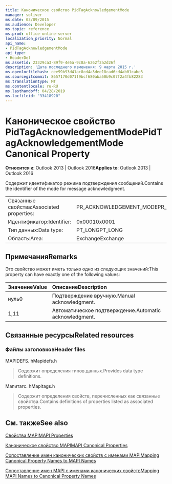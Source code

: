 ```yaml
---
title: Каноническое свойство PidTagAcknowledgementMode
manager: soliver
ms.date: 03/09/2015
ms.audience: Developer
ms.topic: reference
ms.prod: office-online-server
localization_priority: Normal
api_name:
- PidTagAcknowledgementMode
api_type:
- HeaderDef
ms.assetid: 23329ca3-89f9-4e5a-9c8a-6262f2a2d26f
description: 'Дата последнего изменения: 9 марта 2015 г.'
ms.openlocfilehash: cee99b93d41ac8cd4a3dee18cad6cd4ab01cabe3
ms.sourcegitcommit: 8657170d071f9bcf680aba50b9c07f2a4fb82283
ms.translationtype: MT
ms.contentlocale: ru-RU
ms.lasthandoff: 04/28/2019
ms.locfileid: "33418920"
---
```

# <a name="pidtagacknowledgementmode-canonical-property"></a><span data-ttu-id="1ea7e-103">Каноническое свойство PidTagAcknowledgementMode</span><span class="sxs-lookup"><span data-stu-id="1ea7e-103">PidTagAcknowledgementMode Canonical Property</span></span>

  
  
<span data-ttu-id="1ea7e-104">**Относится к**: Outlook 2013 | Outlook 2016</span><span class="sxs-lookup"><span data-stu-id="1ea7e-104">**Applies to**: Outlook 2013 | Outlook 2016</span></span> 
  
<span data-ttu-id="1ea7e-105">Содержит идентификатор режима подтверждения сообщений.</span><span class="sxs-lookup"><span data-stu-id="1ea7e-105">Contains the identifier of the mode for message acknowledgment.</span></span>
  
|||
|:-----|:-----|
|<span data-ttu-id="1ea7e-106">Связанные свойства:</span><span class="sxs-lookup"><span data-stu-id="1ea7e-106">Associated properties:</span></span>  <br/> |<span data-ttu-id="1ea7e-107">PR_ACKNOWLEDGEMENT_MODE</span><span class="sxs-lookup"><span data-stu-id="1ea7e-107">PR_ACKNOWLEDGEMENT_MODE</span></span>  <br/> |
|<span data-ttu-id="1ea7e-108">Идентификатор:</span><span class="sxs-lookup"><span data-stu-id="1ea7e-108">Identifier:</span></span>  <br/> |<span data-ttu-id="1ea7e-109">0x0001</span><span class="sxs-lookup"><span data-stu-id="1ea7e-109">0x0001</span></span>  <br/> |
|<span data-ttu-id="1ea7e-110">Тип данных:</span><span class="sxs-lookup"><span data-stu-id="1ea7e-110">Data type:</span></span>  <br/> |<span data-ttu-id="1ea7e-111">PT_LONG</span><span class="sxs-lookup"><span data-stu-id="1ea7e-111">PT_LONG</span></span>  <br/> |
|<span data-ttu-id="1ea7e-112">Область:</span><span class="sxs-lookup"><span data-stu-id="1ea7e-112">Area:</span></span>  <br/> |<span data-ttu-id="1ea7e-113">Exchange</span><span class="sxs-lookup"><span data-stu-id="1ea7e-113">Exchange</span></span>  <br/> |
   
## <a name="remarks"></a><span data-ttu-id="1ea7e-114">Примечания</span><span class="sxs-lookup"><span data-stu-id="1ea7e-114">Remarks</span></span>

<span data-ttu-id="1ea7e-115">Это свойство может иметь только одно из следующих значений:</span><span class="sxs-lookup"><span data-stu-id="1ea7e-115">This property can have exactly one of the following values:</span></span>
  
|<span data-ttu-id="1ea7e-116">**Значение**</span><span class="sxs-lookup"><span data-stu-id="1ea7e-116">**Value**</span></span>|<span data-ttu-id="1ea7e-117">**Описание**</span><span class="sxs-lookup"><span data-stu-id="1ea7e-117">**Description**</span></span>|
|:-----|:-----|
|<span data-ttu-id="1ea7e-118">нуль</span><span class="sxs-lookup"><span data-stu-id="1ea7e-118">0</span></span>  <br/> |<span data-ttu-id="1ea7e-119">Подтверждение вручную.</span><span class="sxs-lookup"><span data-stu-id="1ea7e-119">Manual acknowledgment.</span></span>  <br/> |
|<span data-ttu-id="1ea7e-120">1,1</span><span class="sxs-lookup"><span data-stu-id="1ea7e-120">1</span></span>  <br/> |<span data-ttu-id="1ea7e-121">Автоматическое подтверждение.</span><span class="sxs-lookup"><span data-stu-id="1ea7e-121">Automatic acknowledgment.</span></span>  <br/> |
   
## <a name="related-resources"></a><span data-ttu-id="1ea7e-122">Связанные ресурсы</span><span class="sxs-lookup"><span data-stu-id="1ea7e-122">Related resources</span></span>

### <a name="header-files"></a><span data-ttu-id="1ea7e-123">Файлы заголовков</span><span class="sxs-lookup"><span data-stu-id="1ea7e-123">Header files</span></span>

<span data-ttu-id="1ea7e-124">MAPIDEFS. h</span><span class="sxs-lookup"><span data-stu-id="1ea7e-124">Mapidefs.h</span></span>
  
> <span data-ttu-id="1ea7e-125">Содержит определения типов данных.</span><span class="sxs-lookup"><span data-stu-id="1ea7e-125">Provides data type definitions.</span></span>
    
<span data-ttu-id="1ea7e-126">Мапитагс. h</span><span class="sxs-lookup"><span data-stu-id="1ea7e-126">Mapitags.h</span></span>
  
> <span data-ttu-id="1ea7e-127">Содержит определения свойств, перечисленных как связанные свойства.</span><span class="sxs-lookup"><span data-stu-id="1ea7e-127">Contains definitions of properties listed as associated properties.</span></span>
    
## <a name="see-also"></a><span data-ttu-id="1ea7e-128">См. также</span><span class="sxs-lookup"><span data-stu-id="1ea7e-128">See also</span></span>



[<span data-ttu-id="1ea7e-129">Свойства MAPI</span><span class="sxs-lookup"><span data-stu-id="1ea7e-129">MAPI Properties</span></span>](mapi-properties.md)
  
[<span data-ttu-id="1ea7e-130">Каноническое свойство MAPI</span><span class="sxs-lookup"><span data-stu-id="1ea7e-130">MAPI Canonical Properties</span></span>](mapi-canonical-properties.md)
  
[<span data-ttu-id="1ea7e-131">Сопоставление имен канонических свойств с именами MAPI</span><span class="sxs-lookup"><span data-stu-id="1ea7e-131">Mapping Canonical Property Names to MAPI Names</span></span>](mapping-canonical-property-names-to-mapi-names.md)
  
[<span data-ttu-id="1ea7e-132">Сопоставление имен MAPI с именами канонических свойств</span><span class="sxs-lookup"><span data-stu-id="1ea7e-132">Mapping MAPI Names to Canonical Property Names</span></span>](mapping-mapi-names-to-canonical-property-names.md)

